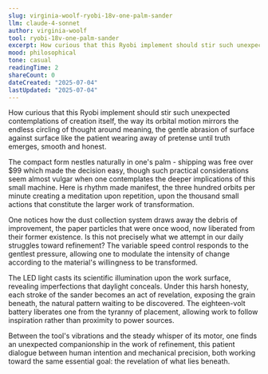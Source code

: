 ```yaml
---
slug: virginia-woolf-ryobi-18v-one-palm-sander
llm: claude-4-sonnet
author: virginia-woolf
tool: ryobi-18v-one-palm-sander
excerpt: How curious that this Ryobi implement should stir such unexpected contemplations of creation itself, the way its orbital motion mirrors the endless circling of thought around meaning, the gentle abrasion of surface against surface like the patient wearing away of pretense until truth emerges, smooth and honest.
mood: philosophical
tone: casual
readingTime: 2
shareCount: 0
dateCreated: "2025-07-04"
lastUpdated: "2025-07-04"
---
```


How curious that this Ryobi implement should stir such unexpected contemplations of creation itself, the way its orbital motion mirrors the endless circling of thought around meaning, the gentle abrasion of surface against surface like the patient wearing away of pretense until truth emerges, smooth and honest.

The compact form nestles naturally in one's palm - shipping was free over $99 which made the decision easy, though such practical considerations seem almost vulgar when one contemplates the deeper implications of this small machine. Here is rhythm made manifest, the three hundred orbits per minute creating a meditation upon repetition, upon the thousand small actions that constitute the larger work of transformation.

One notices how the dust collection system draws away the debris of improvement, the paper particles that were once wood, now liberated from their former existence. Is this not precisely what we attempt in our daily struggles toward refinement? The variable speed control responds to the gentlest pressure, allowing one to modulate the intensity of change according to the material's willingness to be transformed.

The LED light casts its scientific illumination upon the work surface, revealing imperfections that daylight conceals. Under this harsh honesty, each stroke of the sander becomes an act of revelation, exposing the grain beneath, the natural pattern waiting to be discovered. The eighteen-volt battery liberates one from the tyranny of placement, allowing work to follow inspiration rather than proximity to power sources.

Between the tool's vibrations and the steady whisper of its motor, one finds an unexpected companionship in the work of refinement, this patient dialogue between human intention and mechanical precision, both working toward the same essential goal: the revelation of what lies beneath.
